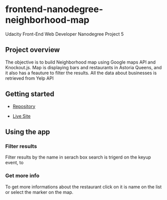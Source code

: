 # frontend-nanodegree-neighborhood-map

Udacity Front-End Web Developer Nanodegree Project 5


## Project overview

The objective is to build Neighborhood map using Google maps API and Knockout.js. Map is displaying bars and restaurants in Astoria Queens, and it also has a feauture to filter the results. All the data about businesses is retrieved from Yelp API

## Getting started
* [Repository](https://github.com/mmarinm/udacity-neighborhoodMap-project)

* [Live Site](https://mmarinm.github.io/udacity-neighborhoodMap-project/)

## Using the app
### Filter results
Filter results by the name in serach box search is trigerd on the keyup event, to

### Get more info
To get more informations about the restaurant click on it is name on the list or select the marker on the map. 